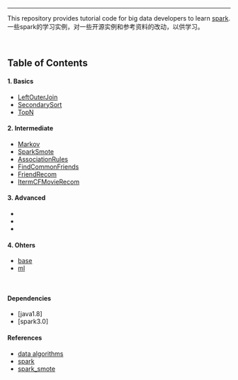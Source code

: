
--------------------------------------------------------------------------------

This repository provides tutorial code for big data developers to learn [spark](https://github.com/apache/spark).
一些spark的学习实例，对一些开源实例和参考资料的改动，以供学习。

<br/>

## Table of Contents

#### 1. Basics
* [LeftOuterJoin](https://github.com/yunjey/pytorch-tutorial/tree/master/tutorials/01-basics/pytorch_basics/main.py)
* [SecondarySort](https://github.com/yunjey/pytorch-tutorial/tree/master/tutorials/01-basics/linear_regression/main.py#L22-L23)
* [TopN](https://github.com/yunjey/pytorch-tutorial/tree/master/tutorials/01-basics/logistic_regression/main.py#L33-L34)

#### 2. Intermediate
* [Markov](https://github.com/yunjey/pytorch-tutorial/tree/master/tutorials/02-intermediate/convolutional_neural_network/main.py#L35-L56)
* [SparkSmote](https://github.com/yunjey/pytorch-tutorial/tree/master/tutorials/02-intermediate/convolutional_neural_network/main.py#L35-L56)
* [AssociationRules](https://github.com/yunjey/pytorch-tutorial/tree/master/tutorials/02-intermediate/deep_residual_network/main.py#L76-L113)
* [FindCommonFriends](https://github.com/yunjey/pytorch-tutorial/tree/master/tutorials/02-intermediate/recurrent_neural_network/main.py#L39-L58)
* [FriendRecom](https://github.com/yunjey/pytorch-tutorial/tree/master/tutorials/02-intermediate/bidirectional_recurrent_neural_network/main.py#L39-L58)
* [ItermCFMovieRecom](https://github.com/yunjey/pytorch-tutorial/tree/master/tutorials/02-intermediate/language_model/main.py#L30-L50)

#### 3. Advanced
* []()
* []()
* []()

#### 4. Ohters
* [base](https://github.com/yunjey/pytorch-tutorial/tree/master/tutorials/04-utils/tensorboard)
* [ml](https://github.com/yunjey/pytorch-tutorial/tree/master/tutorials/04-utils/tensorboard)

<br/>


#### Dependencies
* [java1.8]
* [spark3.0]

#### References
* [data algorithms](https://github.com/mahmoudparsian/data-algorithms-book)
* [spark](https://github.com/apache/spark/tree/master/examples/src/main/java/org/apache/spark/examples)
* [spark_smote](https://github.com/jiangnanboy/spark-smote)
